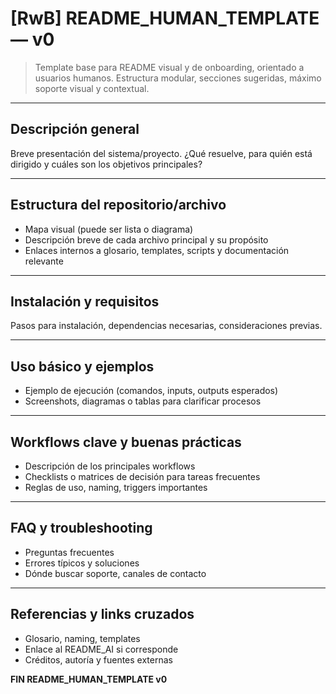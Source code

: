 # [RwB] README_HUMAN_TEMPLATE — v0

> Template base para README visual y de onboarding, orientado a usuarios humanos. Estructura modular, secciones sugeridas, máximo soporte visual y contextual.

---

## Descripción general
Breve presentación del sistema/proyecto. ¿Qué resuelve, para quién está dirigido y cuáles son los objetivos principales?

---

## Estructura del repositorio/archivo
- Mapa visual (puede ser lista o diagrama)
- Descripción breve de cada archivo principal y su propósito
- Enlaces internos a glosario, templates, scripts y documentación relevante

---

## Instalación y requisitos
Pasos para instalación, dependencias necesarias, consideraciones previas.

---

## Uso básico y ejemplos
- Ejemplo de ejecución (comandos, inputs, outputs esperados)
- Screenshots, diagramas o tablas para clarificar procesos

---

## Workflows clave y buenas prácticas
- Descripción de los principales workflows
- Checklists o matrices de decisión para tareas frecuentes
- Reglas de uso, naming, triggers importantes

---

## FAQ y troubleshooting
- Preguntas frecuentes
- Errores típicos y soluciones
- Dónde buscar soporte, canales de contacto

---

## Referencias y links cruzados
- Glosario, naming, templates
- Enlace al README_AI si corresponde
- Créditos, autoría y fuentes externas

**FIN README_HUMAN_TEMPLATE v0**

